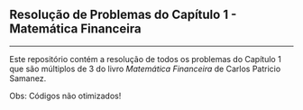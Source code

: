 <h2>Resolução de Problemas do Capítulo 1 - Matemática Financeira</h2>
<hr>
<p>Este repositório contém a resolução de todos os problemas do Capítulo 1 que são múltiplos de 3 do livro <i>Matemática Financeira</i> de Carlos Patricio Samanez.</p>
Obs: Códigos não otimizados!
